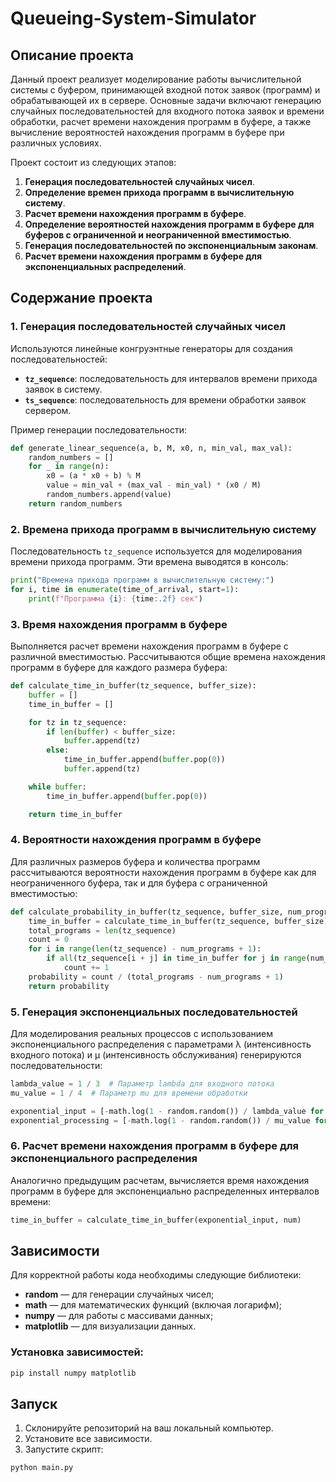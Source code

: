 # Queueing-System-Simulator
## Описание проекта

Данный проект реализует моделирование работы вычислительной системы с буфером, принимающей входной поток заявок (программ) и обрабатывающей их в сервере. Основные задачи включают генерацию случайных последовательностей для входного потока заявок и времени обработки, расчет времени нахождения программ в буфере, а также вычисление вероятностей нахождения программ в буфере при различных условиях.

Проект состоит из следующих этапов:

1. **Генерация последовательностей случайных чисел**.
2. **Определение времен прихода программ в вычислительную систему**.
3. **Расчет времени нахождения программ в буфере**.
4. **Определение вероятностей нахождения программ в буфере для буферов с ограниченной и неограниченной вместимостью**.
5. **Генерация последовательностей по экспоненциальным законам**.
6. **Расчет времени нахождения программ в буфере для экспоненциальных распределений**.

## Содержание проекта

### 1. Генерация последовательностей случайных чисел

Используются линейные конгруэнтные генераторы для создания последовательностей:
- **`tz_sequence`**: последовательность для интервалов времени прихода заявок в систему.
- **`ts_sequence`**: последовательность для времени обработки заявок сервером.

Пример генерации последовательности:
```python
def generate_linear_sequence(a, b, M, x0, n, min_val, max_val):
    random_numbers = []
    for _ in range(n):
        x0 = (a * x0 + b) % M
        value = min_val + (max_val - min_val) * (x0 / M)
        random_numbers.append(value)
    return random_numbers
```

### 2. Времена прихода программ в вычислительную систему

Последовательность `tz_sequence` используется для моделирования времени прихода программ. Эти времена выводятся в консоль:
```python
print("Времена прихода программ в вычислительную систему:")
for i, time in enumerate(time_of_arrival, start=1):
    print(f"Программа {i}: {time:.2f} сек")
```

### 3. Время нахождения программ в буфере

Выполняется расчет времени нахождения программ в буфере с различной вместимостью. Рассчитываются общие времена нахождения программ в буфере для каждого размера буфера:
```python
def calculate_time_in_buffer(tz_sequence, buffer_size):
    buffer = []
    time_in_buffer = []

    for tz in tz_sequence:
        if len(buffer) < buffer_size:
            buffer.append(tz)
        else:
            time_in_buffer.append(buffer.pop(0))
            buffer.append(tz)

    while buffer:
        time_in_buffer.append(buffer.pop(0))

    return time_in_buffer
```

### 4. Вероятности нахождения программ в буфере

Для различных размеров буфера и количества программ рассчитываются вероятности нахождения программ в буфере как для неограниченного буфера, так и для буфера с ограниченной вместимостью:
```python
def calculate_probability_in_buffer(tz_sequence, buffer_size, num_programs):
    time_in_buffer = calculate_time_in_buffer(tz_sequence, buffer_size)
    total_programs = len(tz_sequence)
    count = 0
    for i in range(len(tz_sequence) - num_programs + 1):
        if all(tz_sequence[i + j] in time_in_buffer for j in range(num_programs)):
            count += 1
    probability = count / (total_programs - num_programs + 1)
    return probability
```

### 5. Генерация экспоненциальных последовательностей

Для моделирования реальных процессов с использованием экспоненциального распределения с параметрами λ (интенсивность входного потока) и μ (интенсивность обслуживания) генерируются последовательности:
```python
lambda_value = 1 / 3  # Параметр lambda для входного потока
mu_value = 1 / 4  # Параметр mu для времени обработки

exponential_input = [-math.log(1 - random.random()) / lambda_value for _ in range(n)]
exponential_processing = [-math.log(1 - random.random()) / mu_value for _ in range(n)]
```

### 6. Расчет времени нахождения программ в буфере для экспоненциального распределения

Аналогично предыдущим расчетам, вычисляется время нахождения программ в буфере для экспоненциально распределенных интервалов времени:
```python
time_in_buffer = calculate_time_in_buffer(exponential_input, num)
```

## Зависимости

Для корректной работы кода необходимы следующие библиотеки:
- **random** — для генерации случайных чисел;
- **math** — для математических функций (включая логарифм);
- **numpy** — для работы с массивами данных;
- **matplotlib** — для визуализации данных.

### Установка зависимостей:

```bash
pip install numpy matplotlib
```

## Запуск

1. Склонируйте репозиторий на ваш локальный компьютер.
2. Установите все зависимости.
3. Запустите скрипт:
```bash
python main.py
```
